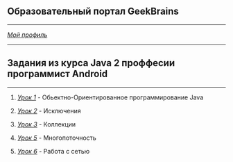 Образовательный портал GeekBrains
---------------------
***
   [_Мой_ _профиль_](https://geekbrains.ru/users/1584534)
***
Задания из курса Java 2  проффесии программист Android
---------------------
***
   1. [_Урок 1_](https://github.com/logg1n/GeekBrains-Course-Java-2/tree/master/IntelliJIDEAProjects/Lesson1/src) - Обьектно-Ориентированное программирование Java

   2. [_Урок 2_](https://github.com/logg1n/GeekBrains-Course-Java-2/tree/master/IntelliJIDEAProjects/Lesson2/src) - Исключения

   3. [_Урок 3_](https://github.com/logg1n/GeekBrains-Course-Java-2/tree/master/IntelliJIDEAProjects/Lesson3/src) - Коллекции

   4. [_Урок 5_](https://github.com/logg1n/GeekBrains-Course-Java-2/tree/master/IntelliJIDEAProjects/Lesson5/src) - Многопоточность

   5. [_Урок 6_](https://github.com/logg1n/GeekBrains-Course-Java-2/tree/master/IntelliJIDEAProjects/Lesson6/src) - Работа с сетью
